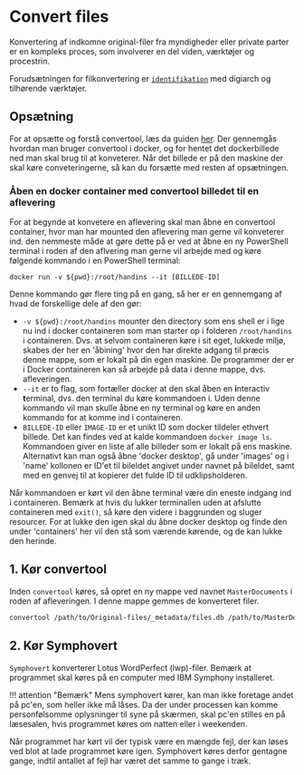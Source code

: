 # Convert files

Konvertering af indkomne original-filer fra myndigheder eller private parter er en kompleks proces, som involverer en del viden, værktøjer og procestrin.

Forudsætningen for filkonvertering er [`identifikation`](../processes/identify-files.md) med digiarch og tilhørende værktøjer.

## Opsætning

For at opsætte og forstå convertool, læs da guiden [her](../tools/convertool.md). Der gennemgås hvordan man bruger convertool i docker, og for hentet det dockerbillede ned man skal brug til at konveterer. Når det billede er på den maskine der skal køre conveteringerne, så kan du forsætte med resten af opsætningen.

### Åben en docker container med convertool billedet til en aflevering

For at begynde at konvetere en aflevering skal man åbne en convertool container, hvor man har mounted den aflevering man gerne vil konveterer ind. den nemmeste måde at gøre dette på er ved at åbne en ny PowerShell terminal i roden af den aflvering man gerne vil arbejde med og køre følgende kommando i en PowerShell terminal:

`docker run -v ${pwd}:/root/handins --it [BILLEDE-ID]`

Denne kommando gør flere ting på en gang, så her er en gennemgang af hvad de forskellige dele af den gør:

- `-v ${pwd}:/root/handins` mounter den directory som ens shell er i lige nu ind i docker containeren som man starter op i folderen `/root/handins` i containeren. Dvs. at selvom containeren køre i sit eget, lukkede miljø, skabes der her en 'åbining' hvor den har direkte adgang til præcis denne mappe, som er lokalt på din egen maskine. De programmer der er i Docker containeren kan så arbejde på data i denne mappe, dvs. afleveringen.
- `--it` er to flag, som fortæller docker at den skal åben en **i**nteractiv **t**erminal, dvs. den terminal du køre kommandoen i. Uden denne kommando vil man skulle åbne en ny terminal og køre en anden kommando for at komme ind i containeren.
- `BILLEDE-ID` eller `IMAGE-ID` er et unikt ID som docker tildeler ethvert billede. Det kan findes ved at kalde kommandoen `docker image ls`. Kommandoen giver en liste af alle billeder som er lokalt på ens maskine. Alternativt kan man også åbne 'docker desktop', gå under 'images' og i 'name' kollonen er ID'et til bileldet angivet under navnet på bileldet, samt med en genvej til at kopierer det fulde ID til udklipsholderen.

Når kommandoen er kørt vil den åbne terminal være din eneste indgang ind i containeren. Bemærk at hvis du lukker terminallen uden at afslutte containeren med `exit()`, så køre den videre i baggrunden og sluger resourcer. For at lukke den igen skal du åbne docker desktop og finde den under 'containers' her vil den stå som værende kørende, og de kan lukke den herinde.

## 1. Kør convertool

Inden `convertool` køres, så opret en ny mappe ved navnet `MasterDocuments` i roden af afleveringen. I denne mappe gemmes de konverteret filer.

```Bash
convertool /path/to/Original-files/_metadata/files.db /path/to/MasterDocuments ammendmaster
```

## 2. Kør Symphovert

`Symphovert` konverterer Lotus WordPerfect (lwp)-filer. Bemærk at programmet skal køres på en computer med IBM Symphony installeret.

!!! attention "Bemærk"
    Mens symphovert kører, kan man ikke foretage andet på pc'en, som heller ikke må låses. Da der under processen kan komme personfølsomme oplysninger til syne på skærmen, skal pc'en stilles en på læsesalen, hvis programmet køres om natten eller i weekenden.

Når programmet har kørt vil der typisk være en mængde fejl, der kan løses ved blot at lade programmet køre igen. Symphovert køres derfor gentagne gange, indtil antallet af fejl har været det samme to gange i træk.
